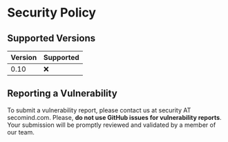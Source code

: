 <!---
  Copyright 2022 SECO Mind Srl

  SPDX-License-Identifier: Apache-2.0
-->

# Security Policy

## Supported Versions

| Version | Supported          |
| ------- | ------------------ |
| 0.10    | :x:                |

## Reporting a Vulnerability

To submit a vulnerability report, please contact us at security AT secomind.com.
Please, **do not use GitHub issues for vulnerability reports**.
Your submission will be promptly reviewed and validated by a member of our team.
